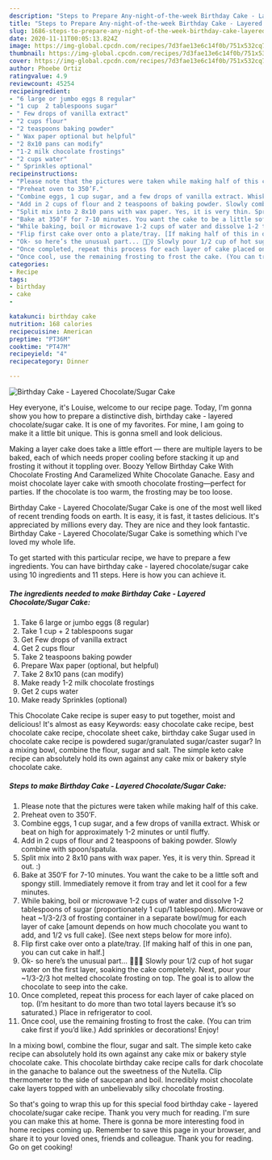 ```yaml
---
description: "Steps to Prepare Any-night-of-the-week Birthday Cake - Layered Chocolate/Sugar Cake"
title: "Steps to Prepare Any-night-of-the-week Birthday Cake - Layered Chocolate/Sugar Cake"
slug: 1686-steps-to-prepare-any-night-of-the-week-birthday-cake-layered-chocolate-sugar-cake
date: 2020-11-11T00:05:13.824Z
image: https://img-global.cpcdn.com/recipes/7d3fae13e6c14f0b/751x532cq70/birthday-cake-layered-chocolatesugar-cake-recipe-main-photo.jpg
thumbnail: https://img-global.cpcdn.com/recipes/7d3fae13e6c14f0b/751x532cq70/birthday-cake-layered-chocolatesugar-cake-recipe-main-photo.jpg
cover: https://img-global.cpcdn.com/recipes/7d3fae13e6c14f0b/751x532cq70/birthday-cake-layered-chocolatesugar-cake-recipe-main-photo.jpg
author: Phoebe Ortiz
ratingvalue: 4.9
reviewcount: 45254
recipeingredient:
- "6 large or jumbo eggs 8 regular"
- "1 cup  2 tablespoons sugar"
- " Few drops of vanilla extract"
- "2 cups flour"
- "2 teaspoons baking powder"
- " Wax paper optional but helpful"
- "2 8x10 pans can modify"
- "1-2 milk chocolate frostings"
- "2 cups water"
- " Sprinkles optional"
recipeinstructions:
- "Please note that the pictures were taken while making half of this cake."
- "Preheat oven to 350’F."
- "Combine eggs, 1 cup sugar, and a few drops of vanilla extract. Whisk or beat on high for approximately 1-2 minutes or until fluffy."
- "Add in 2 cups of flour and 2 teaspoons of baking powder. Slowly combine with spoon/spatula."
- "Split mix into 2 8x10 pans with wax paper. Yes, it is very thin. Spread it out. :)"
- "Bake at 350’F for 7-10 minutes. You want the cake to be a little soft and spongy still. Immediately remove it from tray and let it cool for a few minutes."
- "While baking, boil or microwave 1-2 cups of water and dissolve 1-2 tablespoons of sugar (proportionately 1 cup/1 tablespoon). Microwave or heat ~1/3-2/3 of frosting container in a separate bowl/mug for each layer of cake [amount depends on how much chocolate you want to add, and 1/2 vs full cake]. (See next steps below for more info)."
- "Flip first cake over onto a plate/tray. [If making half of this in one pan, you can cut cake in half.]"
- "Ok- so here’s the unusual part... 🤷🏼‍♀️ Slowly pour 1/2 cup of hot sugar water on the first layer, soaking the cake completely. Next, pour your ~1/3-2/3 hot melted chocolate frosting on top. The goal is to allow the chocolate to seep into the cake."
- "Once completed, repeat this process for each layer of cake placed on top. (I’m hesitant to do more than two total layers because it’s so saturated.) Place in refrigerator to cool."
- "Once cool, use the remaining frosting to frost the cake. (You can trim cake first if you’d like.) Add sprinkles or decorations! Enjoy!"
categories:
- Recipe
tags:
- birthday
- cake
- 

katakunci: birthday cake  
nutrition: 168 calories
recipecuisine: American
preptime: "PT36M"
cooktime: "PT47M"
recipeyield: "4"
recipecategory: Dinner

---
```



![Birthday Cake - Layered Chocolate/Sugar Cake](https://img-global.cpcdn.com/recipes/7d3fae13e6c14f0b/751x532cq70/birthday-cake-layered-chocolatesugar-cake-recipe-main-photo.jpg)

Hey everyone, it's Louise, welcome to our recipe page. Today, I'm gonna show you how to prepare a distinctive dish, birthday cake - layered chocolate/sugar cake. It is one of my favorites. For mine, I am going to make it a little bit unique. This is gonna smell and look delicious.

Making a layer cake does take a little effort ― there are multiple layers to be baked, each of which needs proper cooling before stacking it up and frosting it without it toppling over. Boozy Yellow Birthday Cake With Chocolate Frosting And Caramelized White Chocolate Ganache. Easy and moist chocolate layer cake with smooth chocolate frosting—perfect for parties. If the chocolate is too warm, the frosting may be too loose.

Birthday Cake - Layered Chocolate/Sugar Cake is one of the most well liked of recent trending foods on earth. It is easy, it is fast, it tastes delicious. It's appreciated by millions every day. They are nice and they look fantastic. Birthday Cake - Layered Chocolate/Sugar Cake is something which I've loved my whole life.


To get started with this particular recipe, we have to prepare a few ingredients. You can have birthday cake - layered chocolate/sugar cake using 10 ingredients and 11 steps. Here is how you can achieve it.

<!--inarticleads1-->

##### The ingredients needed to make Birthday Cake - Layered Chocolate/Sugar Cake:

1. Take 6 large or jumbo eggs (8 regular)
1. Take 1 cup + 2 tablespoons sugar
1. Get  Few drops of vanilla extract
1. Get 2 cups flour
1. Take 2 teaspoons baking powder
1. Prepare  Wax paper (optional, but helpful)
1. Take 2 8x10 pans (can modify)
1. Make ready 1-2 milk chocolate frostings
1. Get 2 cups water
1. Make ready  Sprinkles (optional)


This Chocolate Cake recipe is super easy to put together, moist and delicious! It&#39;s almost as easy Keywords: easy chocolate cake recipe, best chocolate cake recipe, chocolate sheet cake, birthday cake Sugar used in chocolate cake recipe is powdered sugar/granulated sugar/caster sugar? In a mixing bowl, combine the flour, sugar and salt. The simple keto cake recipe can absolutely hold its own against any cake mix or bakery style chocolate cake. 

<!--inarticleads2-->

##### Steps to make Birthday Cake - Layered Chocolate/Sugar Cake:

1. Please note that the pictures were taken while making half of this cake.
1. Preheat oven to 350’F.
1. Combine eggs, 1 cup sugar, and a few drops of vanilla extract. Whisk or beat on high for approximately 1-2 minutes or until fluffy.
1. Add in 2 cups of flour and 2 teaspoons of baking powder. Slowly combine with spoon/spatula.
1. Split mix into 2 8x10 pans with wax paper. Yes, it is very thin. Spread it out. :)
1. Bake at 350’F for 7-10 minutes. You want the cake to be a little soft and spongy still. Immediately remove it from tray and let it cool for a few minutes.
1. While baking, boil or microwave 1-2 cups of water and dissolve 1-2 tablespoons of sugar (proportionately 1 cup/1 tablespoon). Microwave or heat ~1/3-2/3 of frosting container in a separate bowl/mug for each layer of cake [amount depends on how much chocolate you want to add, and 1/2 vs full cake]. (See next steps below for more info).
1. Flip first cake over onto a plate/tray. [If making half of this in one pan, you can cut cake in half.]
1. Ok- so here’s the unusual part... 🤷🏼‍♀️ Slowly pour 1/2 cup of hot sugar water on the first layer, soaking the cake completely. Next, pour your ~1/3-2/3 hot melted chocolate frosting on top. The goal is to allow the chocolate to seep into the cake.
1. Once completed, repeat this process for each layer of cake placed on top. (I’m hesitant to do more than two total layers because it’s so saturated.) Place in refrigerator to cool.
1. Once cool, use the remaining frosting to frost the cake. (You can trim cake first if you’d like.) Add sprinkles or decorations! Enjoy!


In a mixing bowl, combine the flour, sugar and salt. The simple keto cake recipe can absolutely hold its own against any cake mix or bakery style chocolate cake. This chocolate birthday cake recipe calls for dark chocolate in the ganache to balance out the sweetness of the Nutella. Clip thermometer to the side of saucepan and boil. Incredibly moist chocolate cake layers topped with an unbelievably silky chocolate frosting. 

So that's going to wrap this up for this special food birthday cake - layered chocolate/sugar cake recipe. Thank you very much for reading. I'm sure you can make this at home. There is gonna be more interesting food in home recipes coming up. Remember to save this page in your browser, and share it to your loved ones, friends and colleague. Thank you for reading. Go on get cooking!
